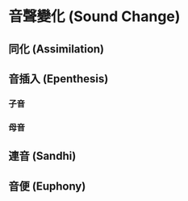 # 音聲變化 \(Sound Change\)

## 同化 \(Assimilation\)

## 音插入 \(Epenthesis\)

### 子音

### 母音

## 連音 \(Sandhi\)

## 音便 \(Euphony\)


